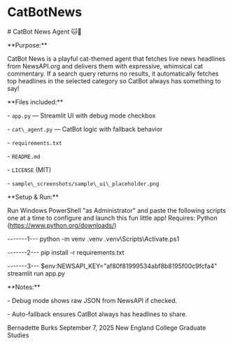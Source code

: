 # CatBotNews

\# CatBot News Agent 🐱📰



\*\*Purpose:\*\*  

CatBot News is a playful cat-themed agent that fetches live news headlines from NewsAPI.org and delivers them with expressive, whimsical cat commentary. If a search query returns no results, it automatically fetches top headlines in the selected category so CatBot always has something to say!



\*\*Files included:\*\*  

\- `app.py` — Streamlit UI with debug mode checkbox

\- `cat\_agent.py` — CatBot logic with fallback behavior

\- `requirements.txt`

\- `README.md`

\- `LICENSE` (MIT)

\- `sample\_screenshots/sample\_ui\_placeholder.png`



\*\*Setup \& Run:\*\*  



Run Windows PowerShell "as Administrator" and paste the following scripts one at a time to configure and launch this fun little app!
Requires: Python (https://www.python.org/downloads/)

-------1---
python -m venv .venv
.venv\\Scripts\\Activate.ps1

-------2---
pip install -r requirements.txt

-------3---
$env:NEWSAPI\_KEY="af80f81999534abf8b8195f00c9fcfa4"
streamlit run app.py





\*\*Notes:\*\*  

\- Debug mode shows raw JSON from NewsAPI if checked.  

\- Auto-fallback ensures CatBot always has headlines to share.







Bernadette Burks
September 7, 2025
New England College Graduate Studies

